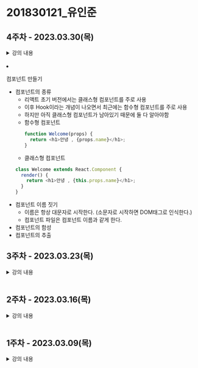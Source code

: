# 201830121\_유인준

## <b>4주차</b> - 2023.03.30(목)

<details>
<summary>
강의 내용
</summary>
<ul>

<details>
<summary>
엘리먼트 렌더링
</summary>

<li>엘리먼트는 리액트 앱의 가장 작은 빌딩 블록들</li>

|                       | DOM                 | Virtural DOM                                                         |
| --------------------- | ------------------- | -------------------------------------------------------------------- |
| 업데이트 속도         | 느리다              | 빠르다                                                               |
| element 업데이트 방식 | DOM 전체를 업데이트 | 변화 부분을 가상 DOM으로 만든 후 DOM과 비교하여 다른 부분만 업데이트 |
| 메모리                | 낭비가 심함         | 효율적                                                               |

<li>엘리먼트의 생김새</li>
- 리액트 엘리먼트는 자바스크립트 객체의 형태로 존재한다.
- 컴포넌트, 속성 등 내부의 모든 children을 포함하는 일반 JS 객체이다.
- 불변성을 가진다.

```javascript
// JavaScript
{
  type: 'button',
  props: {
    className: 'bg-green',
    children: {
      type: 'b',
      props:{
        children: "Hello, element'
      }
    }
  }
}
```

- 첫번째 매개변수 type은 태그가 들어가면 그대로 표현하고 리액트 컴포넌트가 들어가면 이것을 분해하고 태그로 만든다.
- 두번째 매개변수 props는 속성을 나타낸다.
- 세번째 매개변수 children은 자식태그다.

```javascript
// React
<button class='bg-green'>
  <b>Hello, element</b>
</button>
```

<li>엘리먼트의 특징</li>

- 가장 큰 특징은 불변성이다. 즉, 한번 생성된 엘리먼트의 children이나 속성은 바꿀 수 없다.
<li>CDN 방식으로 시계 만들기</li>
<li>CRA 방식으로 시계 만들기</li>
</details>
<details>
<summary>
컴포넌트와 props
</summary>

- 컴포넌트
  - 리액트는 컴포넌트 기반의 구조
  - 컴포넌트는 재사용
- Props

  - property의 준말
  - 컴포넌트의 속성
  - props의 특징
    - 읽기전용(변경 불가능)
    - 속성이 다른 엘리먼트를 생성하려면 새로운 props를 컴포넌트에 전달해야함
  - Pure 함수 vs Impure 함수

    - Pure 함수는 인수로 받은 정보가 함수 내부에서도 변하지 않는 함수

      ```javascript
      function sum(a,b) {
        reutrn a + b;
      }
      ```

    - Impure 함수는 인수로 받은 정보가 함수 내부에서 변하는 함수

      ```javascript
      function sum(account, amount) {
        account.total = amount;
      }
      ```

  - props 사용법

    - JSX에서는 key-value쌍으로 props를 구성한다.
      ```javascript
      function App(props) {
        return (
          <Profile
            name='인준'
            introduction='안녕하세요, 인준입니다.'
            viewCount={1000}
          />
        );
      }
      ```
    - JSX에서는 중괄호를 사용하면 js코드를 넣을 수 있다.
      ```javascript
      function App(props) {
        return (
          <Layout
            width={2560}
            height={1440}
            header={<Header title='인준의 블로그입니다.' />}
            footer={<Footer />}
          />
        );
      }
      ```

    </ul>
    </details>
    </details>
    </br>

- 컴포넌트 만들기
  - 컴포넌트의 종류
    - 리액트 초기 버전에서는 클래스형 컴포넌트를 주로 사용
    - 이후 Hook이라는 개념이 나오면서 최근에는 함수형 컴포넌트를 주로 사용
    - 하지만 아직 클래스형 컴포넌트가 남아있기 때문에 둘 다 알아야함
    - 함수형 컴포넌트
      ```javascript
      function Welcome(props) {
        return <h1>안녕 , {props.name}</h1>;
      }
      ```
    - 클래스형 컴포넌트
    ```javascript
    class Welcome extends React.Component {
      render() {
        return <h1>안녕 , {this.props.name}</h1>;
      }
    }
    ```
  - 컴포넌트 이름 짓기
    - 이름은 항상 대문자로 시작한다. (소문자로 시작하면 DOM태그로 인식한다.)
    - 컴포넌트 파일은 컴포넌트 이름과 같게 한다.
  - 컴포넌트의 함성
  - 컴포넌트의 추출

## <b>3주차</b> - 2023.03.23(목)

<details>
<summary>
강의 내용
</summary>
<ul>
<li>리액트 앱 만들기</li>
<li>jsx란</li>
<ul>
<li>jsx 문법</li>
<li>jsx 장점</li>

- 가독성이 좋다.
- 효율이 좋다.
- injection attack 보안에 강력하다.
<li>jsx 사용법</li>
</ul>
<li>jsx 코드 작성해보기</li>

</ul>
</details>
</br>

## <b>2주차</b> - 2023.03.16(목)

<details>
<summary>
강의 내용
</summary>
<ul>
<li>윈도우 패키지 매니저(쇼쿄레이티)</li>
<li>npm(node package manager), npx(node package runner)</li>
<li>리액트란 무엇인가</li>
<li>리액트의 장점</li>
<ul>
<li>동기식과 비동기식</li>
<li>DOM과 가상 DOM</li>
<li>컴포넌트 기반 구조</li>
<li>재사용성</li>
</ul>
<li>리액트의 단점</li>
<ul>
<li>방대한 학습량</li>
<li>높은 상태 관리 복잡도</li>
</ul>
<li>웹사이트에 React 추가하기</li>
<li>create-react-app 실습</li>

</ul>
</details>
</br>

## <b>1주차</b> - 2023.03.09(목)

<details>
<summary>
강의 내용
</summary>
<ul>
<li>깃허브 계정 생성 방법</li>
<li>깃허브 & vscode 연동 방법</li>
<li>git commit & push 방법</li>
<li>gitignore 설정방법

[링크](https://www.toptal.com/developers/gitignore)

</li>
<li>클론하는 방법</li>
<li>HTML, CSS, JS란 무엇인가</li>
</ul>
</details>
